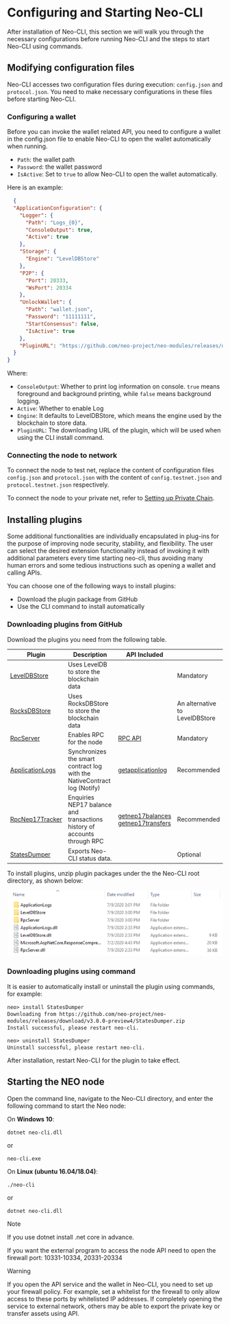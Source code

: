 # Configuring and Starting Neo-CLI 

After installation of Neo-CLI, this section we will walk you through the necessary configurations before running Neo-CLI and the steps to start Neo-CLI using commands. 

## Modifying configuration files

Neo-CLI accesses two configuration files during execution: `config.json` and `protocol.json`. You need to make necessary configurations in these files before starting Neo-CLI.

### Configuring a wallet

Before you can invoke the wallet related API, you need to configure a wallet in the config.json file to enable Neo-CLI to open the wallet automatically when running. 

- `Path`: the wallet path
- `Password`: the wallet password
- `IsActive`: Set to `true` to allow Neo-CLI to open the wallet automatically.

Here is an example:

```json
  {
  "ApplicationConfiguration": {
    "Logger": {
      "Path": "Logs_{0}",
      "ConsoleOutput": true,
      "Active": true
    },
    "Storage": {
      "Engine": "LevelDBStore"
    },
    "P2P": {
      "Port": 20333,
      "WsPort": 20334
    },
    "UnlockWallet": {
      "Path": "wallet.json",
      "Password": "11111111",
      "StartConsensus": false,
      "IsActive": true
    },
    "PluginURL": "https://github.com/neo-project/neo-modules/releases/download/v{1}/{0}.zip"
  }
}
```

Where:

- `ConsoleOutput`: Whether to print log information on console. `true` means foreground and background printing, while `false` means background logging.
- `Active`: Whether to enable Log
- `Engine`: It defaults to LevelDBStore, which means the engine used by the blockchain to store data.
- `PluginURL`: The downloading URL of the plugin, which will be used when using the CLI install command.

### Connecting the node to network

To connect the node to test net, replace the content of configuration files  `config.json` and `protocol.json` with the content of  `config.testnet.json` and `protocol.testnet.json` respectively.

To connect the node to your private net, refer to [Setting up Private Chain](../../develop/network/private-chain/solo.md).

## Installing plugins

Some additional functionalities are individually encapsulated in plug-ins for the purpose of improving node security, stability, and flexibility. The user can select the desired extension functionality instead of invoking it with additional parameters every time starting neo-cli, thus avoiding many human errors and some tedious instructions such as opening a wallet and calling APIs. 

You can choose one of the following ways to install plugins:

- Download the plugin package from GitHub
- Use the CLI command to install automatically

### Downloading plugins from GitHub

Download the plugins you need from the following table.

<table class="table table-hover">
    <thead>
        <tr>
            <th style="width: 25%;">Plugin</th>
            <th style="width: 35%;">Description</th>
            <th style="width: 20%;">API Included</th>
            <th style="width: 20%;"></th>
        </tr>
    </thead>
    <tbody>
        <tr>
            <td><a
                    href="https://github.com/neo-project/neo-modules/releases/download/v3.0.0-preview4/LevelDBStore.zip">LevelDBStore</a>
            </td>
            <td>Uses LevelDB to store the blockchain data</td>
            <td></td>    
            <td>Mandatory</td>
        </tr>
        <tr>
            <td><a
                    href="https://github.com/neo-project/neo-modules/releases/download/v3.0.0-preview4/RocksDBStore.zip">RocksDBStore</a>
            </td>
            <td>Uses RocksDBStore to store the blockchain data</td>
            <td></td>
            <td>An alternative to LevelDBStore</td>
        </tr>
        <tr>
            <td><a
                    href="https://github.com/neo-project/neo-modules/releases/download/v3.0.0-preview4/RpcServer.zip">RpcServer</a>
            </td>
            <td>Enables RPC for the node</td>
            <td><a href="../../reference/rpc/latest-version/api.html"> RPC API </a></td>
            <td>Mandatory</td>
        </tr>
        <tr>
            <td><a
                    href="https://github.com/neo-project/neo-modules/releases/download/v3.0.0-preview4/ApplicationLogs.zip">ApplicationLogs</a>
            </td>
            <td>Synchronizes the smart contract log with the NativeContract log (Notify)</td>
            <td><a href="../../reference/rpc/latest-version/api/getapplicationlog.html">getapplicationlog</a></td>
            <td>Recommended</td>
        </tr>
        <tr>
            <td><a
                    href="https://github.com/neo-project/neo-modules/releases/download/v3.0.0-preview4/RpcNep17Tracker.zip">RpcNep17Tracker</a>
            </td>
            <td>Enquiries NEP17 balance and transactions history of accounts through RPC</td>
            <td><a href="../../reference/rpc/latest-version/api/getnep17balances.html">getnep17balances</a><br><a
                    href="../../reference/rpc/latest-version/api/getnep17transfers.html">getnep17transfers</a></td>
            <td>Recommended</td>
        </tr>
        <tr>
            <td><a
                    href="https://github.com/neo-project/neo-modules/releases/download/v3.0.0-preview4/StatesDumper.zip">StatesDumper</a>
            </td>
            <td>Exports Neo-CLI status data.</td>
            <td></td>
            <td>Optional</td>
        </tr>  
    </tbody>
</table>



To install plugins, unzip plugin packages under the the Neo-CLI root directory, as shown below:

![](../../../zh-cn/assets/PluginsForExchange.png)

### Downloading plugins using command

It is easier to automatically install or uninstall the plugin using commands, for example:

```
neo> install StatesDumper
Downloading from https://github.com/neo-project/neo-modules/releases/download/v3.0.0-preview4/StatesDumper.zip
Install successful, please restart neo-cli.
```

```
neo> uninstall StatesDumper
Uninstall successful, please restart neo-cli.
```

After installation, restart Neo-CLI for the plugin to take effect.

## Starting the NEO node

Open the command line, navigate to the Neo-CLI directory, and enter the following command to start the Neo node:

On **Windows 10**:

```
dotnet neo-cli.dll
```

or 

```
neo-cli.exe
```

On **Linux (ubuntu 16.04/18.04)**:

```
./neo-cli
```

or

```
dotnet neo-cli.dll
```

> [!Note]
>
> If you  use dotnet install .net core in advance.

If you want the external program to access the node API need to open the firewall port: 10331-10334, 20331-20334

> [!WARNING]
>
> If you open the API service and the wallet in Neo-CLI, you need to set up your firewall policy. For example, set a whitelist for the firewall to only allow access to these ports by whitelisted IP addresses. If completely opening the service to external network, others may be able to export the private key or transfer assets using API.
